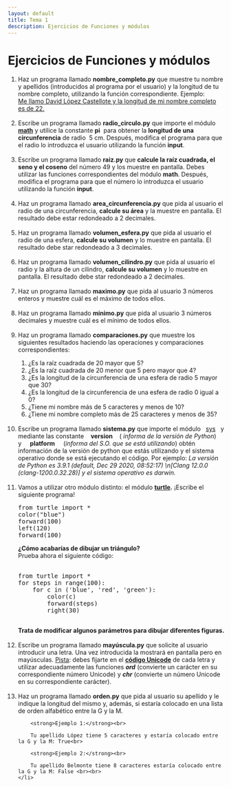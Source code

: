 ```yaml
---
layout: default
title: Tema 1
description: Ejercicios de Funciones y módulos
---
```


# Ejercicios de Funciones y módulos

<ol>
    <li>Haz un programa llamado <strong>nombre_completo.py</strong> que muestre tu nombre y apellidos (introducidos al programa por el usuario) y la longitud de tu nombre completo, utilizando la función correspondiente. Ejemplo:<br><u>Me llamo David López Castellote y la longitud de mi nombre completo es de 22.</u><br><br></li>
    <li>Escribe un programa llamado <strong>radio_circulo.py</strong> que importe el módulo <span style="color: #0000ff;"><a href="https://docs.python.org/3/library/math.html" target="_blank"><strong>math</strong></a></span> y utilice la constante <strong>pi</strong>&nbsp;
        para obtener la <strong>longitud de una circunferencia</strong> de radio&nbsp; 5 cm. Después, modifica el programa para que el radio lo introduzca el usuario utilizando la función <strong>input</strong>.<br><br></li>
    <li>Escribe un programa llamado <strong>raiz.py</strong> que <strong>calcule la raíz cuadrada, el seno y el coseno</strong> del número 49 y los muestre en pantalla. Debes utilizar las funciones correspondientes del módulo&nbsp;<strong>math</strong>. Después, modifica el programa para que el número lo introduzca el usuario utilizando la función <strong>input</strong>.<br><br></li>
    <li>Haz un programa llamado <strong>area_circunferencia.py</strong> que pida al usuario el radio de una circunferencia, <strong>calcule su área</strong> y la muestre en pantalla. El resultado debe estar redondeado a 2 decimales.<br><br></li>
    <li>Haz un programa llamado <strong>volumen_esfera.py</strong> que pida al usuario el radio de una esfera, <strong>calcule su volumen</strong> y lo muestre en pantalla.&nbsp;El resultado debe star redondeado a 3 decimales.<br><br></li>
    <li>Haz un programa llamado <strong>volumen_cilindro.py</strong>&nbsp;que pida al usuario el radio y la altura de un cilindro, <strong>calcule su volumen</strong> y lo muestre en pantalla.&nbsp;El resultado debe star redondeado a 2 decimales.<br><br></li>
    <li>Haz un programa llamado <strong>maximo.py</strong>&nbsp;que pida al usuario 3 números enteros y muestre cuál es el máximo de todos ellos.<br><br></li>
    <li>Haz un programa llamado <strong>minimo.py</strong>&nbsp;que pida al usuario 3 números decimales y muestre cuál es el mínimo de todos ellos.<br><br></li>
    <li>Haz un programa llamado <strong>comparaciones.py</strong> que muestre los siguientes resultados haciendo las operaciones y comparaciones correspondientes:</li>
    <ol>
        <li>¿Es la raíz cuadrada de 20 mayor que 5?</li>
        <li>¿Es la raíz cuadrada de 20 menor que 5 pero mayor que 4?</li>
        <li>¿Es la longitud de la circunferencia de una esfera de radio 5 mayor que 30?</li>
        <li>¿Es la longitud de la circunferencia de una esfera de radio 0 igual a 0?</li>
        <li>¿Tiene mi nombre más de 5 caracteres y menos de 10?</li>
        <li>¿Tiene mi nombre completo más de 25 caracteres y menos de 35?<br><br></li>
    </ol>
    <li>Escribe un programa llamado <strong>sistema.py</strong>&nbsp;que importe el módulo&nbsp;&nbsp; <a href="https://docs.python.org/3/library/sys.html" target="_blank">sys</a>&nbsp;&nbsp; y mediante las constante&nbsp;&nbsp;&nbsp; <strong>version</strong>&nbsp;&nbsp;&nbsp;
        (
        <em>informa de la versión de Python</em>) y&nbsp;&nbsp;&nbsp;&nbsp; <strong>platform</strong>&nbsp;&nbsp;&nbsp;&nbsp; (<em>informa del S.O. que se está utilizando</em>) obtén información de la versión de python que estás utilizando y el sistema
        operativo donde se está ejecutando el código. Por ejemplo: <em>La versión de Python es&nbsp;3.9.1 (default, Dec 29 2020, 08:52:17) \n[Clang 12.0.0 (clang-1200.0.32.28)] y el sistema operativo es&nbsp;darwin.</em><br><br>
    </li>
    <li>
        Vamos a utilizar otro módulo distinto: el módulo <strong><a href="https://docs.python.org/3/library/turtle.html#turtle-tutorial" target="_blank">turtle</a>.</strong>&nbsp;¡Escribe el siguiente programa!
        <pre>from turtle import *
color("blue")
forward(100)
left(120)
forward(100)<br></pre>
        <strong>¿Cómo acabarías de dibujar un triángulo?</strong><br>
        Prueba ahora el siguiente código:<br><br>
        <pre>from turtle import *
for steps in range(100):
    for c in ('blue', 'red', 'green'):
        color(c)
        forward(steps)
        right(30)
        </pre>
        <strong>Trata de modificar algunos parámetros para dibujar diferentes figuras.</strong>
        <br><br>
    </li>
    <li>Escribe un programa llamado <strong>mayúscula.py</strong> que solicite al usuario introducir una letra. Una vez introducida la mostrará en pantalla pero en mayúsculas. <u>Pista</u>: debes fijarte en el <a href="https://www.tamasoft.co.jp/en/general-info/unicode-decimal.html" target="_blank"><strong><u>código Unicode</u></strong></a> de cada letra y utilizar adecuadamente las funciones <strong><em>ord</em></strong>&nbsp;(convierte un carácter en su correspondiente número Unicode) y <strong><em>chr</em></strong>&nbsp;(convierte un número Unicode
        en su correspondiente carácter).<br><br></li>
    <li>Haz un programa llamado <strong>orden.py</strong> que pida al usuario su apellido y le indique la longitud del mismo y, además, si estaría colocado en una lista de orden alfabético entre la G y la M. <br>

        <strong>Ejemplo 1:</strong><br>

        Tu apellido López tiene 5 caracteres y estaría colocado entre la G y la M: True<br>

        <strong>Ejemplo 2:</strong><br>

        Tu apellido Belmonte tiene 8 caracteres estaría colocado entre la G y la M: False <br><br>
    </li>
</ol>